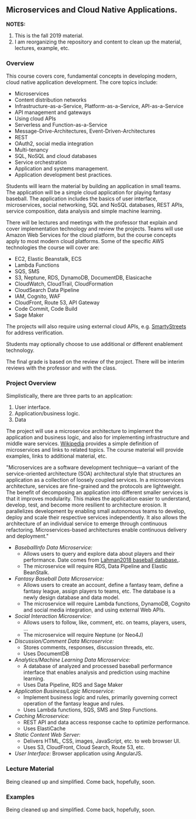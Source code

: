 <br>
<br>
<br>
<br>


## Microservices and Cloud Native Applications.

__NOTES:__
1. This is the fall 2019 material.
2. I am reorganizing the repository and content to clean up the material, lectures, example, etc.

### Overview

This course covers core, fundamental concepts in developing modern, cloud native application development.
The core topics include:

-	Microservices
-	Content distribution networks
-	Infrastructure-as-a-Service, Platform-as-a-Service, API-as-a-Service
-	API management and gateways
-   Using cloud APIs
-	Serverless and Function-as-a-Service
-	Message-Drive-Architectures, Event-Driven-Architectures
-	REST
-	OAuth2, social media integration
-	Multi-tenancy
-	SQL, NoSQL and cloud databases
-	Service orchestration
-	Application and systems management.
-	Application development best practices.

Students will learn the material by building an application in small teams.
The application will be a simple cloud application for playing fantasy baseball. 
The application includes the basics of user interface, microservices, social networking, SQL and NoSQL databases, 
REST APIs, service composition, data analysis and simple machine learning.

There will be lectures and meetings with the professor that explain and cover 
implementation technology and review the projects. 
Teams will use Amazon Web Services for the cloud platform, but the course concepts apply to 
most modern cloud platforms. Some of the specific AWS technologies the course will cover are:
-	EC2, Elastic Beanstalk, ECS
-	Lambda Functions
-	SQS, SMS
-	S3, Neptune, RDS, DynamoDB, DocumentDB, Elasicache
-	CloudWatch, CloudTrail, CloudFormation
-	CloudSearch Data Pipeline
-	IAM, Cognito, WAF
-	CloudFront, Route 53, API Gateway
-	Code Commit, Code Build
-	Sage Maker

The projects will also require using external cloud APIs, e.g. [SmartyStreets](https://smartystreets.com/) for address
verification.

Students may optionally choose to use additional or different enablement technology.

The final grade is based on the review of the project.
There will be interim reviews with the professor and with the class.

### Project Overview

Simplistically, there are three parts to an application:
1. User interface.
2. Application/business logic.
3. Data

The project will use a microservice architecture to implement the application and business logic, and also for
implementing infrastructure and middle ware services. [Wikipedia](https://en.wikipedia.org/wiki/Microservices)
provides a simple definition of microservices and links to related topics. The course material will provide examples,
links to additional material, etc.

"Microservices are a software development technique—a variant of the service-oriented architecture (SOA)
architectural style that structures an application as a collection of loosely coupled services. 
In a microservices architecture, services are fine-grained and the protocols are lightweight. 
The benefit of decomposing an application into different smaller services is that it improves modularity. 
This makes the application easier to understand, develop, test, and become more resilient to architecture erosion. 
It parallelizes development by enabling small autonomous teams to develop, deploy and scale their respective 
services independently. It also allows the architecture of an individual service to emerge through 
continuous refactoring. Microservices-based architectures enable continuous delivery and deployment."


- _BaseballInfo Data Microservice:_
    - Allows users to query and explore data about players and their performance. Date comes from [Lahman2018
    baseball database.](http://www.seanlahman.com/baseball-archive/statistics/).
    - The microservice will require RDS, Data Pipeline and Elastic BeanStalk.
- _Fantasy Baseball Data Microservice:_ 
    - Allows users to create an account, define a fantasy team,
define a fantasy league, assign players to teams, etc. The database is a newly design database and data model.
    - The microservice will require Lambda functions, DynamoDB, Cognito and social media integration, and 
    using external Web APIs.
- _Social Interaction Microservice:_
    - Allows users to follow, like, comment, etc. on teams, players, users, ...
    - The microservice will require Neptune (or Neo4J)
- _Discussion/Comment Data Microservice:_
    - Stores comments, responses, discussion threads, etc.
    - Uses DocumentDB
- _Analytics/Machine Learning Data Microservice:_
    - A database of analyzed and processed baseball performance interface that enables analysis and prediction
    using machine learning.
    - Uses Data Pipeline, RDS and Sage Maker
- _Application Business/Logic Microservice:_
    - Implement business logic and rules, primarily governing correct operation of the fantasy league and rules.
    - Uses Lambda functions, SQS, SMS and Step Functions.
- _Caching Microservice:_
    - REST API and data access response cache to optimize performance.
    - Uses ElastiCache
- _Static Content Web Server:_
    - Delivers HTML, CSS, images, JavaScript, etc. to web browser UI.
    - Uses S3, CloudFront, Cloud Search, Route 53, etc.
- _User Interface:_ Browser application using AngularJS.

### Lecture Material

Being cleaned up and simplified. Come back, hopefully, soon.


### Examples

Being cleaned up and simplified. Come back, hopefully, soon.
